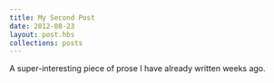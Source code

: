 ```yaml
---
title: My Second Post
date: 2012-08-23
layout: post.hbs
collections: posts
---
```


A super-interesting piece of prose I have already written weeks ago.
